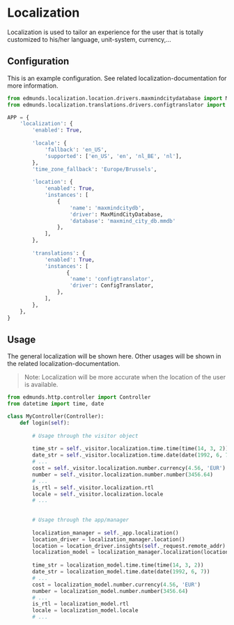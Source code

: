 
# Localization

Localization is used to tailor an experience for the user that is totally
customized to his/her language, unit-system, currency,...


## Configuration

This is an example configuration. See related localization-documentation for
more information.

```python
from edmunds.localization.location.drivers.maxmindcitydatabase import MaxMindCityDatabase
from edmunds.localization.translations.drivers.configtranslator import ConfigTranslator

APP = {
    'localization': {
        'enabled': True,
        
        'locale': {
            'fallback': 'en_US',
            'supported': ['en_US', 'en', 'nl_BE', 'nl'],
        },
        'time_zone_fallback': 'Europe/Brussels',
        
        'location': {
            'enabled': True,
            'instances': [
                {
                    'name': 'maxmindcitydb',
                    'driver': MaxMindCityDatabase,
                    'database': 'maxmind_city_db.mmdb'
                },
            ],
        },
        
        'translations': {
            'enabled': True,
            'instances': [
                   {
                    'name': 'configtranslator',
                    'driver': ConfigTranslator,
                },
            ],
        },
    },
}
```

## Usage

The general localization will be shown here. Other usages will be shown in the
related localization-documentation.

> Note: Localization will be more accurate when the location of the user
> is available.

```python
from edmunds.http.controller import Controller
from datetime import time, date

class MyController(Controller):
    def login(self):
        
        # Usage through the visitor object
        
        time_str = self._visitor.localization.time.time(time(14, 3, 2))
        date_str = self._visitor.localization.time.date(date(1992, 6, 7))
        # ...
        cost = self._visitor.localization.number.currency(4.56, 'EUR')
        number = self._visitor.localization.number.number(3456.64)
        # ...
        is_rtl = self._visitor.localization.rtl
        locale = self._visitor.localization.locale
        # ...
        
        
        # Usage through the app/manager
        
        localization_manager = self._app.localization()
        location_driver = localization_manager.location()
        location = location_driver.insights(self._request.remote_addr)
        localization_model = localization_manager.localization(location)
        
        time_str = localization_model.time.time(time(14, 3, 2))
        date_str = localization_model.time.date(date(1992, 6, 7))
        # ...
        cost = localization_model.number.currency(4.56, 'EUR')
        number = localization_model.number.number(3456.64)
        # ...
        is_rtl = localization_model.rtl
        locale = localization_model.locale
        # ...
```

